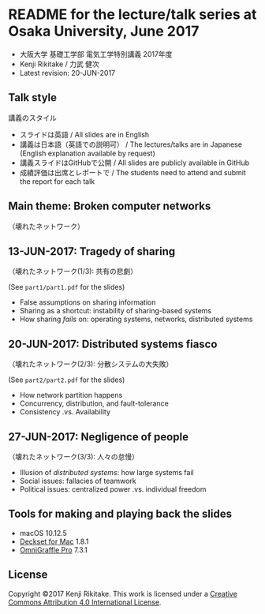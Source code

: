 # README for the lecture/talk series at Osaka University, June 2017

* 大阪大学 基礎工学部 電気工学特別講義 2017年度
* Kenji Rikitake / 力武 健次
* Latest revision: 20-JUN-2017

## Talk style

講義のスタイル

* スライドは英語 / All slides are in English
* 講義は日本語（英語での説明可） / The lectures/talks are in Japanese (English explanation available by request)
* 講義スライドはGitHubで公開 / All slides are publicly available in GitHub
* 成績評価は出席とレポートで / The students need to attend and submit the report for each talk

## Main theme: Broken computer networks

（壊れたネットワーク）

## 13-JUN-2017: Tragedy of sharing

（壊れたネットワーク(1/3): 共有の悲劇）

(See `part1/part1.pdf` for the slides)

* False assumptions on sharing information
* Sharing as a shortcut: instability of sharing-based systems
* How sharing *fails* on: operating systems, networks, distributed systems

## 20-JUN-2017: Distributed systems fiasco

（壊れたネットワーク(2/3): 分散システムの大失敗）

(See `part2/part2.pdf` for the slides)

* How network partition happens
* Concurrency, distribution, and fault-tolerance
* Consistency .vs. Availability

## 27-JUN-2017: Negligence of people

（壊れたネットワーク(3/3): 人々の怠慢）

* Illusion of *distributed systems*: how large systems fail
* Social issues: fallacies of teamwork 
* Political issues: centralized power .vs. individual freedom

## Tools for making and playing back the slides

* macOS 10.12.5
* [Deckset for Mac](https://www.decksetapp.com/) 1.8.1
* [OmniGraffle Pro](https://www.omnigroup.com/omnigraffle) 7.3.1

## License

Copyright ©2017 Kenji Rikitake.
This work is licensed under a [Creative Commons Attribution 4.0 International License](https://creativecommons.org/licenses/by/4.0/).
